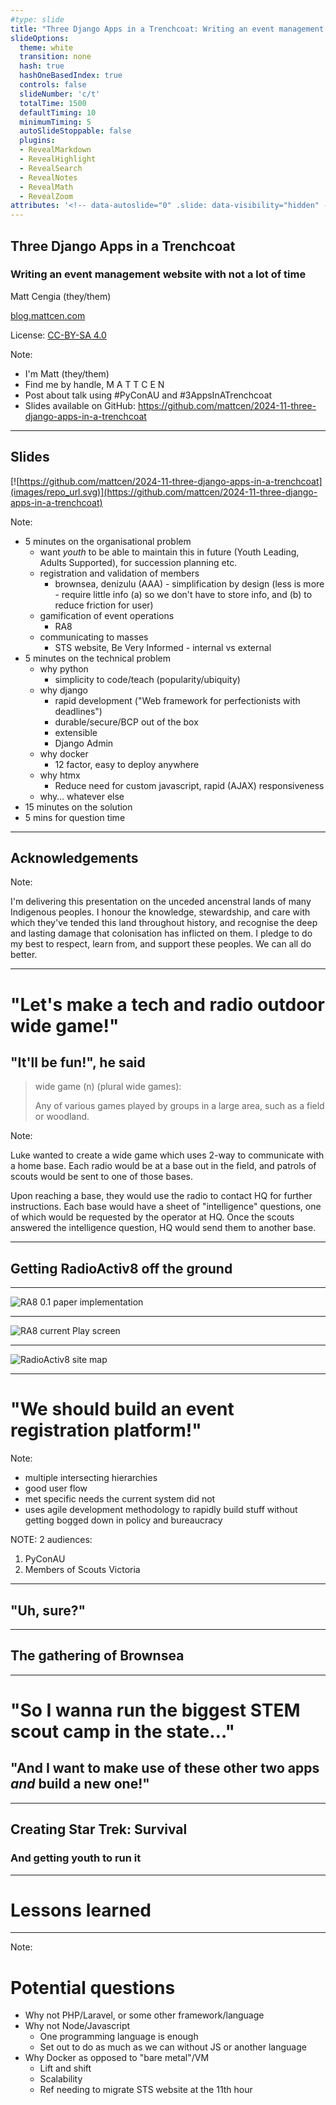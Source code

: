 ```yaml
---
#type: slide
title: "Three Django Apps in a Trenchcoat: Writing an event management website with not a lot of time"
slideOptions:
  theme: white
  transition: none
  hash: true
  hashOneBasedIndex: true
  controls: false
  slideNumber: 'c/t'
  totalTime: 1500
  defaultTiming: 10
  minimumTiming: 5
  autoSlideStoppable: false
  plugins:
  - RevealMarkdown
  - RevealHighlight
  - RevealSearch
  - RevealNotes
  - RevealMath
  - RevealZoom
attributes: '<!-- data-autoslide="0" .slide: data-visibility="hidden" -->'
---
```


<!-- .slide: data-autoslide="10000" -->

## Three Django Apps in a Trenchcoat

### Writing an event management website with not a lot of time

Matt Cengia
(they/them)

[blog.mattcen.com](https://blog.mattcen.com)

<!--
- Email: mattcen@mattcen.com
- Mastodon: [@mattcen@aus.social](https://aus.social/@mattcen)
- Matrix: [@mattcen:mattcen.com](https://matrix.to/#/@mattcen:mattcen.com)
- Website: [blog.mattcen.com](https://blog.mattcen.com)
- Slides: https://github.com/mattcen/2024-11-three-django-apps-in-a-trenchcoat
-->

License: [CC-BY-SA 4.0](https://creativecommons.org/licenses/by-sa/4.0/)

Note:

- I'm Matt (they/them)
- Find me by handle, M A T T C E N
- Post about talk using #PyConAU and #3AppsInATrenchcoat
- Slides available on GitHub: <https://github.com/mattcen/2024-11-three-django-apps-in-a-trenchcoat>

---

<!-- .slide: data-autoslide="20000" -->

## Slides

[![https://github.com/mattcen/2024-11-three-django-apps-in-a-trenchcoat](images/repo_url.svg)](https://github.com/mattcen/2024-11-three-django-apps-in-a-trenchcoat)


Note:

- 5 minutes on the organisational problem
  - want *youth* to be able to maintain this in future (Youth Leading, Adults Supported), for succession planning etc.
  - registration and validation of members
    - brownsea, denizulu (AAA) - simplification by design (less is more - require little info (a) so we don't have to store info, and (b) to reduce friction for user)
  - gamification of event operations
    - RA8
  - communicating to masses
    - STS website, Be Very Informed - internal vs external
- 5 minutes on the technical problem
  - why python
    - simplicity to code/teach (popularity/ubiquity)
  - why django
    - rapid development ("Web framework for perfectionists with deadlines")
    - durable/secure/BCP out of the box
    - extensible
    - Django Admin
  - why docker
    - 12 factor, easy to deploy anywhere
  - why htmx
    - Reduce need for custom javascript, rapid (AJAX) responsiveness
  - why… whatever else
- 15 minutes on the solution
- 5 mins for question time

---

<!-- .slide: data-autoslide="20000" -->

## Acknowledgements

Note:

I'm delivering this presentation on the unceded ancenstral lands of many Indigenous peoples.
I honour the knowledge, stewardship, and care with which they've tended this land throughout history, and recognise the deep and lasting damage that colonisation has inflicted on them.
I pledge to do my best to respect, learn from, and support these peoples. We can all do better.

----

# "Let's make a tech and radio outdoor wide game!"

## "It'll be fun!", he said

> wide game (n) (plural wide games):
>
>  Any of various games played by groups in a large area, such as a field or woodland.

Note:

Luke wanted to create a wide game which uses 2-way to communicate with a home base. Each radio would be at a base out in the field, and patrols of scouts would be sent to one of those bases.

Upon reaching a base, they would use the radio to contact HQ for further instructions. Each base would have a sheet of "intelligence" questions, one of which would be requested by the operator at HQ. Once the scouts answered the intelligence question, HQ would send them to another base.

---

## Getting RadioActiv8 off the ground

----

![RA8 0.1 paper implementation](images/ra8-0.1.jpg)
<!-- .element: class="r-stretch" -->

----

![RA8 current Play screen](images/RadioActiv8%20-%20Play.svg)
<!-- .element: class="r-stretch" -->

----

![RadioActiv8 site map](images/RA8%20Wattle%20Park%20A4.svg)
<!-- .element: class="r-stretch" -->

----

# "We should build an event registration platform!"

Note:

- multiple intersecting hierarchies
- good user flow
- met specific needs the current system did not
- uses agile development methodology to rapidly build stuff without getting bogged down in policy and bureaucracy

NOTE: 2 audiences:

1. PyConAU
2. Members of Scouts Victoria

----

## "Uh, sure?"

---

## The gathering of Brownsea

----

# "So I wanna run the biggest STEM scout camp in the state…"

## "And I want to make use of these other two apps *and* build a new one!"

---

## Creating Star Trek: Survival

### And getting youth to run it

----

# Lessons learned

---

Note:

# Potential questions

- Why not PHP/Laravel, or some other framework/language
- Why not Node/Javascript
  - One programming language is enough
  - Set out to do as much as we can without JS or another language
- Why Docker as opposed to "bare metal"/VM
  - Lift and shift
  - Scalability
  - Ref needing to migrate STS website at the 11th hour
